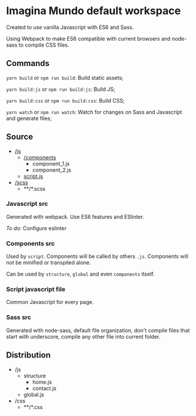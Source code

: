 # Imagina Mundo default workspace
Created to use vanilla Javascript with ES6 and Sass.

Using Webpack to make ES6 compatible with current browsers and node-sass to compile CSS files.

## Commands
`yarn build` or `npm run build`: Build static assets;

`yarn build:js` or `npm run build:js`: Build JS;

`yarn build:css` or `npm run build:css`: Build CSS;

`yarn watch` or `npm run watch`: Watch for changes on Sass and Javascript and generate files;

## Source
- [/js](#javascript-src)
    - [/components](#components-src)
        - component_1.js
        - component_2.js
    - [script.js](#script-file)
- [/scss](#sass-src)
    - **/*.scss

### Javascript src
Generated with webpack. Use ES6 features and ESlinter.

*To do:* Configure eslinter

### Components src
Used by `script`. Components will be called by others `.js`. Components will not be minified or transpiled alone.

Can be used by `structure`, `global` and even `components` itself.

### Script javascript file
Common Javascript for every page.

### Sass src
Generated with node-sass, default file organization, don't compile files that start with underscore, compile any other file into current folder.

## Distribution
- /js
    - structure
        - home.js
        - contact.js
    - global.js
- /css
    - **/*.css